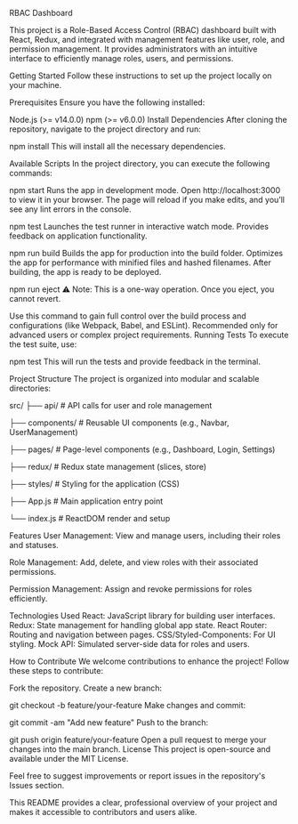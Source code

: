 RBAC Dashboard

This project is a Role-Based Access Control (RBAC) dashboard built with React, Redux, and integrated with management features like user, role, and permission management. It provides administrators with an intuitive interface to efficiently manage roles, users, and permissions.


Getting Started
Follow these instructions to set up the project locally on your machine.


Prerequisites
Ensure you have the following installed:


Node.js (>= v14.0.0)
npm (>= v6.0.0)
Install Dependencies
After cloning the repository, navigate to the project directory and run:


npm install
This will install all the necessary dependencies.


Available Scripts
In the project directory, you can execute the following commands:


npm start
Runs the app in development mode.
Open http://localhost:3000 to view it in your browser.
The page will reload if you make edits, and you’ll see any lint errors in the console.


npm test
Launches the test runner in interactive watch mode.
Provides feedback on application functionality.


npm run build
Builds the app for production into the build folder.
Optimizes the app for performance with minified files and hashed filenames.
After building, the app is ready to be deployed.


npm run eject
⚠️ Note: This is a one-way operation. Once you eject, you cannot revert.


Use this command to gain full control over the build process and configurations (like Webpack, Babel, and ESLint).
Recommended only for advanced users or complex project requirements.
Running Tests
To execute the test suite, use:


npm test
This will run the tests and provide feedback in the terminal.


Project Structure
The project is organized into modular and scalable directories:



src/
├── api/              # API calls for user and role management


├── components/       # Reusable UI components (e.g., Navbar, UserManagement)


├── pages/            # Page-level components (e.g., Dashboard, Login, Settings)


├── redux/            # Redux state management (slices, store)


├── styles/           # Styling for the application (CSS)


├── App.js            # Main application entry point


└── index.js          # ReactDOM render and setup


Features
User Management:
View and manage users, including their roles and statuses.


Role Management:
Add, delete, and view roles with their associated permissions.


Permission Management:
Assign and revoke permissions for roles efficiently.


Technologies Used
React: JavaScript library for building user interfaces.
Redux: State management for handling global app state.
React Router: Routing and navigation between pages.
CSS/Styled-Components: For UI styling.
Mock API: Simulated server-side data for roles and users.


How to Contribute
We welcome contributions to enhance the project! Follow these steps to contribute:


Fork the repository.
Create a new branch:


git checkout -b feature/your-feature
Make changes and commit:


git commit -am "Add new feature"
Push to the branch:


git push origin feature/your-feature
Open a pull request to merge your changes into the main branch.
License
This project is open-source and available under the MIT License.

Feel free to suggest improvements or report issues in the repository's Issues section.

This README provides a clear, professional overview of your project and makes it accessible to contributors and users alike.
